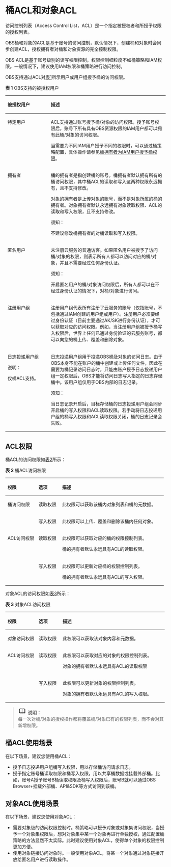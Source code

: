 # 桶ACL和对象ACL<a name="zh-cn_topic_0045829069"></a>

访问控制列表（Access Control List，ACL）是一个指定被授权者和所授予权限的授权列表。

OBS桶和对象的ACL是基于账号的访问控制，默认情况下，创建桶和对象时会同步创建ACL，授权拥有者对桶和对象资源的完全控制权限。

OBS  ACL是基于账号级别的读写权限控制，权限控制细粒度不如桶策略和IAM权限。一般情况下，建议使用IAM权限和桶策略进行访问控制。

OBS支持通过ACL对[表1](#table177445813209)所示用户或用户组授予桶的访问权限。

**表 1** OBS支持的被授权用户

<a name="table177445813209"></a>
<table><thead align="left"><tr id="row5236185882019"><th class="cellrowborder" valign="top" width="27%" id="mcps1.2.3.1.1"><p id="p4236185812209"><a name="p4236185812209"></a><a name="p4236185812209"></a>被授权用户</p>
</th>
<th class="cellrowborder" valign="top" width="73%" id="mcps1.2.3.1.2"><p id="p0236185811200"><a name="p0236185811200"></a><a name="p0236185811200"></a>描述</p>
</th>
</tr>
</thead>
<tbody><tr id="row122361958192016"><td class="cellrowborder" valign="top" width="27%" headers="mcps1.2.3.1.1 "><p id="p1223615586209"><a name="p1223615586209"></a><a name="p1223615586209"></a>特定用户</p>
</td>
<td class="cellrowborder" valign="top" width="73%" headers="mcps1.2.3.1.2 "><p id="p1377083924318"><a name="p1377083924318"></a><a name="p1377083924318"></a>ACL支持通过账号授予桶/对象的访问权限。授予账号权限后，账号下所有具有<span id="ph6770113934313"><a name="ph6770113934313"></a><a name="ph6770113934313"></a>OBS</span>资源权限的IAM用户都可以拥有此桶/对象的访问权限。</p>
<p id="p223612587202"><a name="p223612587202"></a><a name="p223612587202"></a>当需要为不同IAM用户授予不同的权限时，可以通过桶策略配置，具体操作请参见<a href="桶拥有者为IAM用户授予桶权限.md">桶拥有者为IAM用户授予桶权限</a>。</p>
</td>
</tr>
<tr id="row14236115815207"><td class="cellrowborder" valign="top" width="27%" headers="mcps1.2.3.1.1 "><p id="p4237195812018"><a name="p4237195812018"></a><a name="p4237195812018"></a>拥有者</p>
</td>
<td class="cellrowborder" valign="top" width="73%" headers="mcps1.2.3.1.2 "><p id="p82371758102019"><a name="p82371758102019"></a><a name="p82371758102019"></a>桶的拥有者是指创建桶的账号。桶拥有者默认拥有所有的桶访问权限，其中桶ACL的读取和写入这两种权限永远拥有，且不支持修改。</p>
<p id="p108801457143318"><a name="p108801457143318"></a><a name="p108801457143318"></a>对象的拥有者是上传对象的账号，而不是对象所属的桶的拥有者。对象拥有者默认永远拥有对象读取权限、ACL的读取和写入权限，且不支持修改。</p>
<div class="notice" id="note16704211185110"><a name="note16704211185110"></a><a name="note16704211185110"></a><span class="noticetitle"> 须知： </span><div class="noticebody"><p id="p11704131114517"><a name="p11704131114517"></a><a name="p11704131114517"></a>不建议修改桶拥有者的对桶读取和写入权限。</p>
</div></div>
</td>
</tr>
<tr id="row0239105872015"><td class="cellrowborder" valign="top" width="27%" headers="mcps1.2.3.1.1 "><p id="p2239658142016"><a name="p2239658142016"></a><a name="p2239658142016"></a>匿名用户</p>
</td>
<td class="cellrowborder" valign="top" width="73%" headers="mcps1.2.3.1.2 "><p id="p112397589206"><a name="p112397589206"></a><a name="p112397589206"></a>未注册云服务的普通访客。如果匿名用户被授予了访问桶/对象的权限，则表示所有人都可以访问对应的桶/对象，并且不需要经过任何身份认证。</p>
<div class="notice" id="note1437509296"><a name="note1437509296"></a><a name="note1437509296"></a><span class="noticetitle"> 须知： </span><div class="noticebody"><p id="p122391580206"><a name="p122391580206"></a><a name="p122391580206"></a>开启匿名用户的桶/对象访问权限后，所有人都可以在不经过身份认证的情况下，对桶/对象进行访问。</p>
</div></div>
</td>
</tr>
<tr id="row112391958122020"><td class="cellrowborder" valign="top" width="27%" headers="mcps1.2.3.1.1 "><p id="p1123911582207"><a name="p1123911582207"></a><a name="p1123911582207"></a>注册用户组</p>
</td>
<td class="cellrowborder" valign="top" width="73%" headers="mcps1.2.3.1.2 "><p id="p6239185816209"><a name="p6239185816209"></a><a name="p6239185816209"></a>注册用户组代表所有注册了云服务的账号（仅指账号，不包括通过IAM创建的用户组或用户）。注册用户必须要经过身份认证（目前主要通过AK/SK进行身份认证），才可以获取对应的访问权限。例如，当注册用户组被授予桶写入权限后，世界上任何已通过身份验证的云服务账号，都可以向您的桶上传、覆盖和删除对象。</p>
</td>
</tr>
<tr id="row1123945814203"><td class="cellrowborder" valign="top" width="27%" headers="mcps1.2.3.1.1 "><p id="p19239165817208"><a name="p19239165817208"></a><a name="p19239165817208"></a>日志投递用户组</p>
<div class="note" id="note0623203504215"><a name="note0623203504215"></a><a name="note0623203504215"></a><span class="notetitle"> 说明： </span><div class="notebody"><p id="p12623113515421"><a name="p12623113515421"></a><a name="p12623113515421"></a>仅桶ACL支持。</p>
</div></div>
</td>
<td class="cellrowborder" valign="top" width="73%" headers="mcps1.2.3.1.2 "><p id="p11239175822012"><a name="p11239175822012"></a><a name="p11239175822012"></a>日志投递用户组用于投递<span id="ph1992164812018"><a name="ph1992164812018"></a><a name="ph1992164812018"></a>OBS</span>桶及对象的访问日志。由于<span id="ph4888162118"><a name="ph4888162118"></a><a name="ph4888162118"></a>OBS</span>本身不能在账户的桶中创建或上传任何文件，因此在需要为桶记录访问日志时，只能由账户授予日志投递用户组一定权限后，<span id="ph144717722112"><a name="ph144717722112"></a><a name="ph144717722112"></a>OBS</span>才能将访问日志写入指定的日志存储桶中。该用户组仅用于<span id="ph72025512207"><a name="ph72025512207"></a><a name="ph72025512207"></a>OBS</span>内部的日志记录。</p>
<div class="notice" id="note71171158122010"><a name="note71171158122010"></a><a name="note71171158122010"></a><span class="noticetitle"> 须知： </span><div class="noticebody"><p id="p7241158152013"><a name="p7241158152013"></a><a name="p7241158152013"></a>当日志记录开启后，目标存储桶的日志投递用户组会同步开启桶的写入权限和ACL读取权限。若手动将日志投递用户组的桶写入权限和ACL读取权限关闭，桶的日志记录会失败。</p>
</div></div>
</td>
</tr>
</tbody>
</table>

## ACL权限<a name="section1314334415429"></a>

桶ACL的访问权限如[表2](#table28226836)所示：

**表 2**  桶ACL访问权限

<a name="table28226836"></a>
<table><thead align="left"><tr id="row61083978"><th class="cellrowborder" valign="top" width="19.55%" id="mcps1.2.4.1.1"><p id="p55592582172343"><a name="p55592582172343"></a><a name="p55592582172343"></a>权限</p>
</th>
<th class="cellrowborder" valign="top" width="14.97%" id="mcps1.2.4.1.2"><p id="p48855171"><a name="p48855171"></a><a name="p48855171"></a>选项</p>
</th>
<th class="cellrowborder" valign="top" width="65.48%" id="mcps1.2.4.1.3"><p id="p64954777"><a name="p64954777"></a><a name="p64954777"></a>描述</p>
</th>
</tr>
</thead>
<tbody><tr id="row26845555"><td class="cellrowborder" rowspan="2" valign="top" width="19.55%" headers="mcps1.2.4.1.1 "><p id="p6705326172343"><a name="p6705326172343"></a><a name="p6705326172343"></a>桶访问权限</p>
</td>
<td class="cellrowborder" valign="top" width="14.97%" headers="mcps1.2.4.1.2 "><p id="p27006329"><a name="p27006329"></a><a name="p27006329"></a>读取权限</p>
</td>
<td class="cellrowborder" valign="top" width="65.48%" headers="mcps1.2.4.1.3 "><p id="p40029077"><a name="p40029077"></a><a name="p40029077"></a>此权限可以获取该桶内对象列表和桶的元数据。</p>
</td>
</tr>
<tr id="row21129772"><td class="cellrowborder" valign="top" headers="mcps1.2.4.1.1 "><p id="p33789992"><a name="p33789992"></a><a name="p33789992"></a>写入权限</p>
</td>
<td class="cellrowborder" valign="top" headers="mcps1.2.4.1.2 "><p id="p52634865"><a name="p52634865"></a><a name="p52634865"></a>此权限可以上传、覆盖和删除该桶内任何对象。</p>
</td>
</tr>
<tr id="row35565678"><td class="cellrowborder" rowspan="2" valign="top" width="19.55%" headers="mcps1.2.4.1.1 "><p id="p46542350172415"><a name="p46542350172415"></a><a name="p46542350172415"></a>ACL访问权限</p>
</td>
<td class="cellrowborder" valign="top" width="14.97%" headers="mcps1.2.4.1.2 "><p id="p62247688"><a name="p62247688"></a><a name="p62247688"></a>读取权限</p>
</td>
<td class="cellrowborder" valign="top" width="65.48%" headers="mcps1.2.4.1.3 "><p id="p8897958"><a name="p8897958"></a><a name="p8897958"></a>此权限可以获取对应的桶的权限控制列表。</p>
<p id="p12972762"><a name="p12972762"></a><a name="p12972762"></a>桶的拥有者默认永远具有ACL的读取权限。</p>
</td>
</tr>
<tr id="row49646001"><td class="cellrowborder" valign="top" headers="mcps1.2.4.1.1 "><p id="p61903120"><a name="p61903120"></a><a name="p61903120"></a>写入权限</p>
</td>
<td class="cellrowborder" valign="top" headers="mcps1.2.4.1.2 "><p id="p48096812"><a name="p48096812"></a><a name="p48096812"></a>此权限可以更新对应桶的权限控制列表。</p>
<p id="p30218124"><a name="p30218124"></a><a name="p30218124"></a>桶的拥有者默认永远具有ACL的写入权限。</p>
</td>
</tr>
</tbody>
</table>

对象ACL的访问权限如[表3](#table63381242464)所示：

**表 3**  对象ACL访问权限

<a name="table63381242464"></a>
<table><thead align="left"><tr id="zh-cn_topic_0071293615_row61083978"><th class="cellrowborder" valign="top" width="19.55%" id="mcps1.2.4.1.1"><p id="p3671603217261"><a name="p3671603217261"></a><a name="p3671603217261"></a>权限</p>
</th>
<th class="cellrowborder" valign="top" width="14.97%" id="mcps1.2.4.1.2"><p id="zh-cn_topic_0071293615_p48855171"><a name="zh-cn_topic_0071293615_p48855171"></a><a name="zh-cn_topic_0071293615_p48855171"></a>选项</p>
</th>
<th class="cellrowborder" valign="top" width="65.48%" id="mcps1.2.4.1.3"><p id="zh-cn_topic_0071293615_p64954777"><a name="zh-cn_topic_0071293615_p64954777"></a><a name="zh-cn_topic_0071293615_p64954777"></a>描述</p>
</th>
</tr>
</thead>
<tbody><tr id="zh-cn_topic_0071293615_row26845555"><td class="cellrowborder" valign="top" width="19.55%" headers="mcps1.2.4.1.1 "><p id="p2120863117261"><a name="p2120863117261"></a><a name="p2120863117261"></a>对象访问权限</p>
</td>
<td class="cellrowborder" valign="top" width="14.97%" headers="mcps1.2.4.1.2 "><p id="zh-cn_topic_0071293615_p27006329"><a name="zh-cn_topic_0071293615_p27006329"></a><a name="zh-cn_topic_0071293615_p27006329"></a>读取权限</p>
</td>
<td class="cellrowborder" valign="top" width="65.48%" headers="mcps1.2.4.1.3 "><p id="zh-cn_topic_0071293615_p40029077"><a name="zh-cn_topic_0071293615_p40029077"></a><a name="zh-cn_topic_0071293615_p40029077"></a>此权限可以获取该对象内容和元数据。</p>
</td>
</tr>
<tr id="zh-cn_topic_0071293615_row35565678"><td class="cellrowborder" rowspan="2" valign="top" width="19.55%" headers="mcps1.2.4.1.1 "><p id="p3315846717261"><a name="p3315846717261"></a><a name="p3315846717261"></a>ACL访问权限</p>
</td>
<td class="cellrowborder" valign="top" width="14.97%" headers="mcps1.2.4.1.2 "><p id="zh-cn_topic_0071293615_p62247688"><a name="zh-cn_topic_0071293615_p62247688"></a><a name="zh-cn_topic_0071293615_p62247688"></a>读取权限</p>
</td>
<td class="cellrowborder" valign="top" width="65.48%" headers="mcps1.2.4.1.3 "><p id="zh-cn_topic_0071293615_p8897958"><a name="zh-cn_topic_0071293615_p8897958"></a><a name="zh-cn_topic_0071293615_p8897958"></a>此权限可以获取对应的对象的权限控制列表。</p>
<p id="zh-cn_topic_0071293615_p12972762"><a name="zh-cn_topic_0071293615_p12972762"></a><a name="zh-cn_topic_0071293615_p12972762"></a>对象的拥有者默认永远具有ACL的读取权限</p>
</td>
</tr>
<tr id="zh-cn_topic_0071293615_row49646001"><td class="cellrowborder" valign="top" headers="mcps1.2.4.1.1 "><p id="zh-cn_topic_0071293615_p61903120"><a name="zh-cn_topic_0071293615_p61903120"></a><a name="zh-cn_topic_0071293615_p61903120"></a>写入权限</p>
</td>
<td class="cellrowborder" valign="top" headers="mcps1.2.4.1.2 "><p id="zh-cn_topic_0071293615_p48096812"><a name="zh-cn_topic_0071293615_p48096812"></a><a name="zh-cn_topic_0071293615_p48096812"></a>此权限可以更新对象的权限控制列表。</p>
<p id="zh-cn_topic_0071293615_p30218124"><a name="zh-cn_topic_0071293615_p30218124"></a><a name="zh-cn_topic_0071293615_p30218124"></a>对象的拥有者默认永远具有ACL的写入权限。</p>
</td>
</tr>
</tbody>
</table>

>![](public_sys-resources/icon-note.gif) **说明：**   
>每一次对桶/对象的授权操作都将覆盖桶/对象已有的权限列表，而不会对其新增权限。  

## 桶ACL使用场景<a name="section7479813113513"></a>

在以下场景，建议您使用桶ACL：

-   授予日志投递用户组桶写入权限，用以存储桶访问请求日志。
-   授予指定账号桶读取权限和桶写入权限，用以共享桶数据或挂载外部桶。比如，账号A授予账号B桶读取权限及桶写入权限后，账号B就可以通过OBS Browser+挂载外部桶、API&SDK等方式访问到该桶。

## 对象ACL使用场景<a name="section41561114217"></a>

在以下场景，建议您使用对象ACL：

-   需要对象级的访问权限控制时。桶策略可以授予对象或对象集访问权限，当授予一个对象集权限后，想对对象集中某一个对象再进行单独授权，通过配置桶策略的方法显然不太实际。此时建议使用对象ACL，使得单个对象的权限控制更加方便。
-   使用对象链接访问对象时。一般使用对象ACL，将某一个对象通过对象链接开放给匿名用户进行读取操作。


